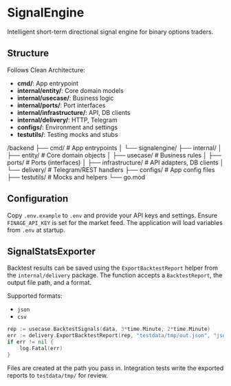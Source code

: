 # SignalEngine

Intelligent short-term directional signal engine for binary options traders.

## Structure

Follows Clean Architecture:

- **cmd/**: App entrypoint
- **internal/entity/**: Core domain models
- **internal/usecase/**: Business logic
- **internal/ports/**: Port interfaces
- **internal/infrastructure/**: API, DB clients
- **internal/delivery/**: HTTP, Telegram
- **configs/**: Environment and settings
- **testutils/**: Testing mocks and stubs


/backend
├── cmd/                   # App entrypoints
│   └── signalengine/
├── internal/
│   ├── entity/            # Core domain objects
│   ├── usecase/           # Business rules
│   ├── ports/             # Ports (interfaces)
│   ├── infrastructure/    # API adapters, DB clients
│   └── delivery/          # Telegram/REST handlers
├── configs/               # App config files
├── testutils/             # Mocks and helpers
└── go.mod

## Configuration

Copy `.env.example` to `.env` and provide your API keys and settings. Ensure
`FINAGE_API_KEY` is set for the market feed. The application will load
variables from `.env` at startup.

## SignalStatsExporter

Backtest results can be saved using the `ExportBacktestReport` helper from the
`internal/delivery` package. The function accepts a `BacktestReport`, the output
file path, and a format.

Supported formats:

- `json`
- `csv`

```go
rep := usecase.BacktestSignals(data, 3*time.Minute, 2*time.Minute)
err := delivery.ExportBacktestReport(rep, "testdata/tmp/out.json", "json")
if err != nil {
    log.Fatal(err)
}
```

Files are created at the path you pass in. Integration tests write the exported
reports to `testdata/tmp/` for review.
